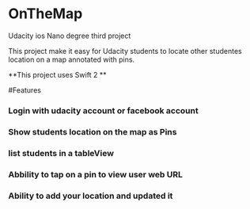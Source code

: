 # OnTheMap
Udacity ios Nano degree third project 

This project make it easy for Udacity students to locate other studentes location on a map annotated with pins.

**This project uses Swift 2 **

#Features
### Login with udacity account or facebook account
### Show students location on the map as Pins
### list students in a tableView
### Abbility to tap on a pin to view user web URL
### Ability to add your location and updated it 
